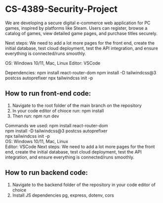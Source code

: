 # CS-4389-Security-Project
We are developing a secure digital e-commerce web application for PC games, inspired by platforms like Steam. Users can register, browse a catalog of games, view detailed game pages, and purchase titles securely. 

Next steps: We need to add a lot more pages for the front end, create the initial database, test cloud deployment, test the API integration, and ensure everything is connected/runs smoothly.

OS: Windows 10/11, Mac, Linux
Editor: VSCode 

Dependencies:
npm install react-router-dom
npm install -D tailwindcss@3 postcss autoprefixer
npx tailwindcss init -p

## How to run front-end code: 
1. Navigate to the root folder of the main branch on the repository
2. In your code editor of chioce run: npm install  
3. Then run: npm run dev  

Commands we used: npm install react-router-dom  
npm install -D tailwindcss@3 postcss autoprefixer  
npx tailwindcss init -p  
OS: Windows 10/11, Mac, Linux  
Editor: VSCode 
Next steps: We need to add a lot more pages for the front end, create the initial database, test cloud deployment, test the API integration, and ensure everything is connected/runs smoothly.  

## How to run backend code:
1. Navigate to the backend folder of the repository in your code editor of choice
2. Install JS dependencies pg, express, dotenv, cors





